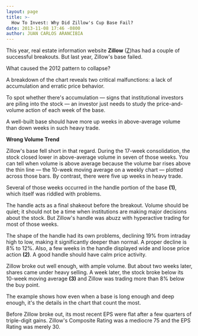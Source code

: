 ```yaml
---
layout: page
title: >-
  How To Invest: Why Did Zillow's Cup Base Fail?
date: 2013-11-08 17:46 -0800
author: JUAN CARLOS ARANCIBIA
---
```





This year, real estate information website **Zillow** ([Z](https://research.investors.com/quote.aspx?symbol=Z))has had a couple of successful breakouts. But last year, Zillow's base failed.


What caused the 2012 pattern to collapse?


A breakdown of the chart reveals two critical malfunctions: a lack of accumulation and erratic price behavior.


To spot whether there's accumulation — signs that institutional investors are piling into the stock — an investor just needs to study the price-and-volume action of each week of the base.


A well-built base should have more up weeks in above-average volume than down weeks in such heavy trade.


**Wrong Volume Trend**


Zillow's base fell short in that regard. During the 17-week consolidation, the stock closed lower in above-average volume in seven of those weeks. You can tell when volume is above average because the volume bar rises above the thin line — the 10-week moving average on a weekly chart — plotted across those bars. By contrast, there were five up weeks in heavy trade.


Several of those weeks occurred in the handle portion of the base **(1)**, which itself was riddled with problems.


The handle acts as a final shakeout before the breakout. Volume should be quiet; it should not be a time when institutions are making major decisions about the stock. But Zillow's handle was abuzz with hyperactive trading for most of those weeks.


The shape of the handle had its own problems, declining 19% from intraday high to low, making it significantly deeper than normal. A proper decline is 8% to 12%. Also, a few weeks in the handle displayed wide and loose price action **(2)**. A good handle should have calm price activity.


Zillow broke out well enough, with ample volume. But about two weeks later, shares came under heavy selling. A week later, the stock broke below its 10-week moving average **(3)** and Zillow was trading more than 8% below the buy point.


The example shows how even when a base is long enough and deep enough, it's the details in the chart that count the most.


Before Zillow broke out, its most recent EPS were flat after a few quarters of triple-digit gains. Zillow's Composite Rating was a mediocre 75 and the EPS Rating was merely 30.




